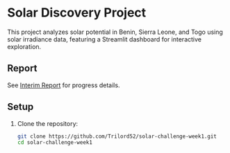 # Solar Discovery Project

This project analyzes solar potential in Benin, Sierra Leone, and Togo using solar irradiance data, featuring a Streamlit dashboard for interactive exploration.

## Report
See [Interim Report](interim_report.md) for progress details.

## Setup
1. Clone the repository:
   ```bash
   git clone https://github.com/Trilord52/solar-challenge-week1.git
   cd solar-challenge-week1